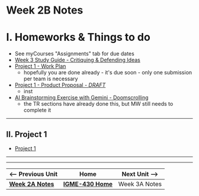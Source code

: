 # Week 2B Notes

# I. Homeworks & Things to do
- See myCourses "Assignments" tab for due dates
- [Week 3 Study Guide - Critiquing & Defending Ideas](https://docs.google.com/document/u/1/d/1gwaRffzNghIxV5N_N92cNNJ95sfOwZBJsvV-6bIQQ0c/copy)
- [Project 1 - Work Plan](../documents/p1-overview.md#iii-deliverables-see-mycourses-assignments-tab-for-due-dates)
  - hopefully you are done already - it's due soon - only one submission per team is necessary
- [Project 1 - Product Proposal - *DRAFT*](../documents/p1-overview.md#iii-deliverables-see-mycourses-assignments-tab-for-due-dates)
  - inst
- [AI Brainstorming Exercise with Gemini - Doomscrolling](../exercises/ai-brainstorming-2151.md)
  - the TR sections have already done this, but MW still needs to complete it


---

## II. Project 1
- [Project 1](../documents/p1-overview.md)





---
---

| <-- Previous Unit | Home | Next Unit -->
| --- | --- | --- 
|  [**Week 2A Notes**](2A.md)  |  [**IGME-430 Home**](../) | Week 3A Notes
